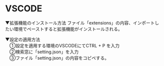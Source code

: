 # VSCODE

▼拡張機能のインストール方法
ファイル「extensions」の内容、インポートしたい環境でペーストすると拡張機能がインストールされる。

▼設定の適用方法<br/>
　①設定を適用する環境のVSCODEにてCTRL + P を入力 <br/>
　②検索窓に「setting.json」を入力 <br/>
　③ファイル「setting.json」の内容をコピペする。 <br/>
